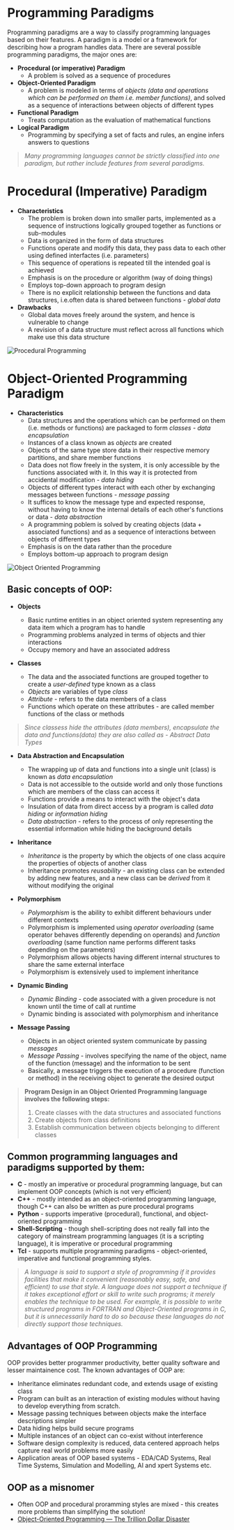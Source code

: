 # Programming Paradigms
Programming paradigms are a way to classify programming languages based on their features. A paradigm is a model or a framework for describing how a program handles data. There are several possible programming paradigms, the major ones are:

* **Procedural (or imperative) Paradigm**
  * A problem is solved as a sequence of procedures
* **Object-Oriented Paradigm**
  * A problem is modeled in terms of *objects (data and operations which can be performed on them i.e. member functions)*, and solved as a sequence of interactions between objects of different types
* **Functional Paradigm**
  * Treats computation as the evaluation of mathematical functions 
* **Logical Paradigm**
  * Programming by specifying a set of facts and rules, an engine infers answers to questions

> *Many programming languages cannot be strictly classified into one paradigm, but rather include features from several paradigms.*

# Procedural (Imperative) Paradigm
* **Characteristics**
  * The problem is broken down into smaller parts, implemented as a sequence of instructions logically grouped together as functions or sub-modules
  * Data is organized in the form of data structures
  * Functions operate and modify this data, they pass data to each other using defined interfactes (i.e. parameters)
  * This sequence of operations is repeated till the intended goal is achieved
  * Emphasis is on the procedure or algorithm (way of doing things)
  * Employs top-down approach to program design
  * There is no explicit relationship between the functions and data structures, i.e.often data is shared between functions - *global data*
* **Drawbacks**
  * Global data moves freely around the system, and hence is vulnerable to change
  * A revision of a data structure must reflect across all functions which make use this data structure

![Procedural Programming](assets/proc.jpg)

# Object-Oriented Programming Paradigm
* **Characteristics**
  * Data structures and the operations which can be performed on them (i.e. methods or functions) are packaged to form *classes* - *data encapsulation*
  * Instances of a class known as *objects* are created
  * Objects of the same type store data in their respective memory partitions, and share member functions
  * Data does not flow freely in the system, it is only accessible by the functions associated with it. In this way it is protected from accidental modification - *data hiding*
  * Objects of different types interact with each other by exchanging messages between functions - *message passing*
  * It suffices to know the message type and expected response, without having to know the internal details of each other's functions or data - *data abstraction*
  * A programming poblem is solved by creating objects (data + associated functions) and as a sequence of interactions between objects of different types
  * Emphasis is on the data rather than the procedure
  * Employs bottom-up approach to program design

![Object Oriented Programming](assets/oop.jpg)

## Basic concepts of OOP:
* **Objects**
  * Basic runtime entities in an object oriented system representing any data item which a program has to handle
  * Programming problems analyzed in terms of objects and thier interactions
  * Occupy memory and have an associated address  
  
* **Classes**
  * The data and the associated functions are grouped together to create a *user-defined* type known as a class
  * *Objects* are variables of type *class*
  * *Attribute* - refers to the data members of a class
  * Functions which operate on these attributes - are called member functions of the class or methods

> *Since classess hide the attributes (data members), encapsulate the data and functions(data) they are also called as - Abstract Data Types*

* **Data Abstraction and Encapsulation**
  * The wrapping up of data and functions into a single unit (class) is known as *data encapsulation*
  * Data is not accessible to the outside world and only those functions which are members of the class can access it
  * Functions provide a means to interact with the object's data 
  * Insulation of data from direct access by a program is called *data hiding* or *information hiding*
  * *Data abstraction* - refers to the process of only representing the essential information while hiding the background details
  
* **Inheritance**
  * *Inheritance* is the property by which the objects of one class acquire the properties of objects of another class
  * Inheritance promotes *reusability* - an existing class can be extended by adding new features, and a new class can be *derived* from it without modifying the original

* **Polymorphism**
  * *Polymorphism* is the ability to exhibit different behaviours under different contexts
  * Polymorphism is implemented using *operator overloading* (same operator behaves differently depending on operands) and *function overloading* (same function name performs 
    different tasks depending on the parameters)
  * Polymorphism allows objects having different internal structures to share the same external interface
  * Polymorphism is extensively used to implement inheritance

* **Dynamic Binding**
  * *Dynamic Binding* - code associated with a given procedure is not known until the time of call at runtime
  * Dynamic binding is associated with polymorphism and inheritance

* **Message Passing**
  * Objects in an object oriented system communicate by passing *messages*
  * *Message Passing* - involves specifying the name of the object, name of the function (message) and the information to be sent
  * Basically, a message triggers the execution of a procedure (function or method) in the receiving object to generate the desired output

> **Program Design in an Object Oriented Programming language involves the following steps:**
> 1. Create classes with the data structures and associated functions
> 1. Create objects from class definitions
> 1. Establish communication between objects belonging to different classes

## Common programming languages and paradigms supported by them:

* **C** - mostly an imperative or procedural programming language, but can implement OOP concepts (which is not very efficient)
* **C++** - mostly intended as an object-oriented programming language, though C++ can also be written as pure procedural programs
* **Python** - supports imperative (procedural), functional, and object-oriented programming
* **Shell-Scripting** - though shell-scripting does not really fall into the category of mainstream programming languages (it is a scripting language), it is imperative or procedural programming
* **Tcl** - supports multiple programming paradigms - object-oriented, imperative and functional programming styles.

> *A language is said to support a style of programming if it provides facilities that make it convenient (reasonably easy, safe, and efficient) to use that style. A language does not support a technique if it takes exceptional effort or skill to write such programs; it merely enables the technique to be used. For example, it is possible to write structured programs in FORTRAN and Object-Oriented programs in C, but it is unnecessarily hard to do so because these languages do not directly support those techniques.*

## Advantages of OOP Programming
OOP provides better programmer productivity, better quality software and lesser maintainence cost. The known advantages of OOP are:

* Inheritance eliminates redundant code, and extends usage of existing class
* Program can built as an interaction of existing modules without having to develop everything from scratch. 
* Message passing techniques between objects make the interface descriptions simpler
* Data hiding helps build secure programs 
* Multiple instances of an object can co-exist without interference
* Software design complexity is reduced, data centered approach helps capture real world problems more easily
* Application areas of OOP based systems - EDA/CAD Systems, Real Time Systems, Simulation and Modelling, AI and xpert Systems etc.

## OOP as a misnomer
* Often OOP and procedural proramming styles are mixed - this creates more problems than simplifying the solution!
* [Object-Oriented Programming — The Trillion Dollar Disaster](https://medium.com/better-programming/object-oriented-programming-the-trillion-dollar-disaster-92a4b666c7c7)
